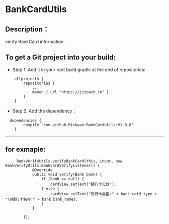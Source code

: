 # BankCardUtils
## Description：

   verify BankCard information.

## To get a Git project into your build:

- Step 1. Add it in your root build.gradle at the end of repositories:
```
	allprojects {
		repositories {
			...
			maven { url "https://jitpack.io" }
		}
	}
```

- Step 2. Add the dependency：
```
  dependencies {
	    compile 'com.github.Rickwan:BankCardUtils:V1.0.0'
	}
```
------
## for exmaple:
```
     BankVerifyUtils.verifyBankCard(this, input, new BankVerifyUtils.BankCardVerifyListener() {
            @Override
            public void verify(Bank bank) {
                if (bank == null) {
                    cardView.setText("银行卡无效");
                } else {
                    cardView.setText("银行卡类型:" + bank.card_type + "\n银行卡名称:" + bank.bank_name);
                }
            }

        });
```
